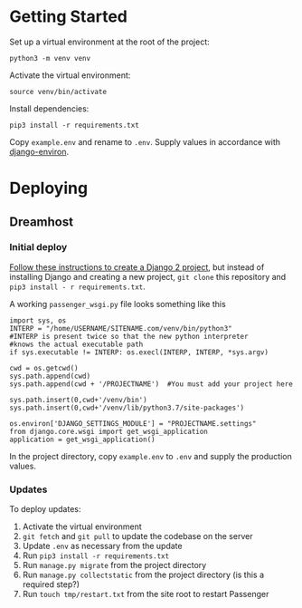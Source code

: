 # Getting Started

Set up a virtual environment at the root of the project:
```
python3 -m venv venv
```

Activate the virtual environment:
```
source venv/bin/activate
```

Install dependencies:
```
pip3 install -r requirements.txt
```

Copy `example.env` and rename to `.env`. Supply values in accordance with [django-environ](https://django-environ.readthedocs.io/en/latest/).

# Deploying

## Dreamhost

### Initial deploy
[Follow these instructions to create a Django 2 project](https://help.dreamhost.com/hc/en-us/articles/216385637-How-do-I-enable-Passenger-on-my-domain-), but instead of installing Django and creating a new project, `git clone` this repository and `pip3 install - r requirements.txt`.

A working `passenger_wsgi.py` file looks something like this
```
import sys, os
INTERP = "/home/USERNAME/SITENAME.com/venv/bin/python3"
#INTERP is present twice so that the new python interpreter 
#knows the actual executable path 
if sys.executable != INTERP: os.execl(INTERP, INTERP, *sys.argv)

cwd = os.getcwd()
sys.path.append(cwd)
sys.path.append(cwd + '/PROJECTNAME')  #You must add your project here

sys.path.insert(0,cwd+'/venv/bin')
sys.path.insert(0,cwd+'/venv/lib/python3.7/site-packages')

os.environ['DJANGO_SETTINGS_MODULE'] = "PROJECTNAME.settings"
from django.core.wsgi import get_wsgi_application
application = get_wsgi_application()
```

In the project directory, copy `example.env` to `.env` and supply the production values.

### Updates
To deploy updates:
1. Activate the virtual environment
2. `git fetch` and `git pull` to update the codebase on the server
3. Update `.env` as necessary from the update
4. Run `pip3 install -r requirements.txt`
5. Run `manage.py migrate` from the project directory
6. Run `manage.py collectstatic` from the project directory (is this a required step?)
6. Run `touch tmp/restart.txt` from the site root to restart Passenger
